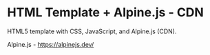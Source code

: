 # HTML Template + Alpine.js - CDN

HTML5 template with CSS, JavaScript, and Alpine.js (CDN).

Alpine.js - https://alpinejs.dev/
